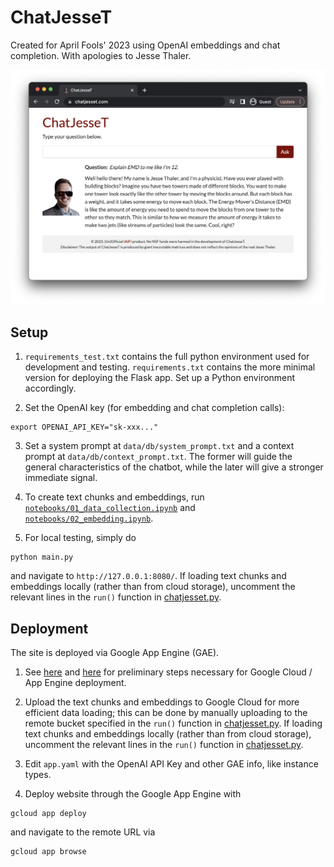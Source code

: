 # ChatJesseT

Created for April Fools' 2023 using OpenAI embeddings and chat completion. With apologies to Jesse Thaler.

![Screenshot of deployed website.](static/cjt_1.png)

## Setup

1. `requirements_test.txt` contains the full python environment used for development and testing. `requirements.txt` contains the more minimal version for deploying the Flask app. Set up a Python environment accordingly.

2. Set the OpenAI key (for embedding and chat completion calls):
```
export OPENAI_API_KEY="sk-xxx..."
```

3. Set a system prompt at `data/db/system_prompt.txt` and a context prompt at `data/db/context_prompt.txt`. The former will guide the general characteristics of the chatbot, while the later will give a stronger immediate signal.

4. To create text chunks and embeddings, run [`notebooks/01_data_collection.ipynb`](notebooks/01_data_collection.ipynb) and [`notebooks/02_embedding.ipynb`](notebooks/02_embedding.ipynb).

5. For local testing, simply do
```
python main.py
```
and navigate to `http://127.0.0.1:8080/`. If loading text chunks and embeddings locally (rather than from cloud storage), uncomment the relevant lines in the `run()` function in [chatjesset.py](chatjesset.py).

## Deployment 

The site is deployed via Google App Engine (GAE).

1. See [here](https://cloud.google.com/appengine/docs/standard/python3/runtime) and [here](https://cloud.google.com/docs/authentication/provide-credentials-adc#how-to) for preliminary steps necessary for Google Cloud / App Engine deployment. 

2. Upload the text chunks and embeddings to Google Cloud for more efficient data loading; this can be done by manually uploading to the remote bucket specified in the `run()` function in [chatjesset.py](chatjesset.py). If loading text chunks and embeddings locally (rather than from cloud storage), uncomment the relevant lines in the `run()` function in [chatjesset.py](chatjesset.py).

3. Edit `app.yaml` with the OpenAI API Key and other GAE info, like instance types.

3. Deploy website through the Google App Engine with
```
gcloud app deploy
```
and navigate to the remote URL via
```
gcloud app browse
```
